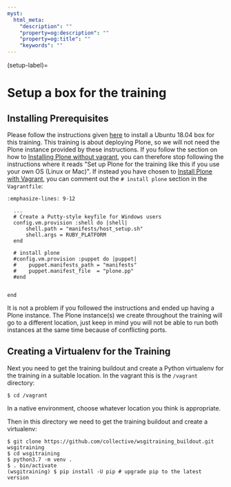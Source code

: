 ```yaml
---
myst:
  html_meta:
    "description": ""
    "property=og:description": ""
    "property=og:title": ""
    "keywords": ""
---
```


(setup-label)=

# Setup a box for the training

## Installing Prerequisites

Please follow the instructions given [here](https://2022.training.plone.org/plone_training_config/instructions_plone5.html) to install a Ubuntu 18.04 box for this training.
This training is about deploying Plone, so we will not need the Plone instance provided by these instructions.
If you follow the section on how to [Installing Plone without vagrant](https://2022.training.plone.org/plone_training_config/instructions_plone5.html#installing-plone-without-vagrant), you can therefore stop following the instructions where it reads "Set up Plone for the training like this if you use your own OS (Linux or Mac)".
If instead you have chosen to [Install Plone with Vagrant](https://2022.training.plone.org/plone_training_config/instructions_plone5.html#installing-plone-with-vagrant), you can comment out the `# install plone` section in the `Vagrantfile`:

```{code-block} bash
:emphasize-lines: 9-12

  ...
  # Create a Putty-style keyfile for Windows users
  config.vm.provision :shell do |shell|
      shell.path = "manifests/host_setup.sh"
      shell.args = RUBY_PLATFORM
  end

  # install plone
  #config.vm.provision :puppet do |puppet|
  #    puppet.manifests_path = "manifests"
  #    puppet.manifest_file  = "plone.pp"
  #end


end
```

It is not a problem if you followed the instructions and ended up having a Plone instance.
The Plone instance(s) we create throughout the training will go to a different location, just keep in mind you will not be able to run both instances at the same time because of conflicting ports.

## Creating a Virtualenv for the Training

Next you need to get the training buildout and create a Python virtualenv for the training in a suitable location.
In the vagrant this is the `/vagrant` directory:

```shell
$ cd /vagrant
```

In a native environment, choose whatever location you think is appropriate.

Then in this directory we need to get the training buildout and create a virtualenv:

```shell
$ git clone https://github.com/collective/wsgitraining_buildout.git wsgitraining
$ cd wsgitraining
$ python3.7 -m venv .
$ . bin/activate
(wsgitraining) $ pip install -U pip # upgrade pip to the latest version
```
